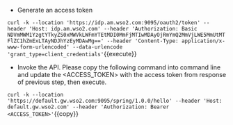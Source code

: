 - Generate an access token

`curl -k --location 'https://idp.am.wso2.com:9095/oauth2/token' --header 'Host: idp.am.wso2.com' --header 'Authorization: Basic NDVmMWM1YzgtYTkyZS0xMWVkLWFmYTEtMDI0MmFjMTIwMDAyOjRmYmQ2MmVjLWE5MmUtMTFlZC1hZmExLTAyNDJhYzEyMDAwMg==' --header 'Content-Type: application/x-www-form-urlencoded' --data-urlencode 'grant_type=client_credentials'`{{execute}}

- Invoke the API. Please copy the following command into command line and update the <ACCESS_TOKEN> with the access token from response of previous step, then execute.

`curl -k --location 'https://default.gw.wso2.com:9095/spring/1.0.0/hello' --header 'Host: default.gw.wso2.com' --header 'Authorization: Bearer <ACCESS_TOKEN>'`{{copy}}